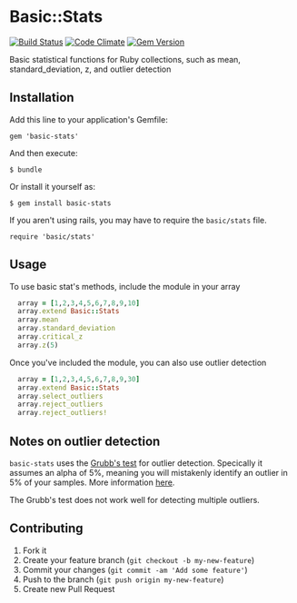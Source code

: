 # Basic::Stats
[![Build Status](https://secure.travis-ci.org/cpetersen/basic-stats.png)](http://travis-ci.org/cpetersen/basic-stats)
[![Code Climate](https://codeclimate.com/github/cpetersen/basic-stats.png)](https://codeclimate.com/github/cpetersen/basic-stats)
[![Gem Version](https://badge.fury.io/rb/basic-stats.png)](http://badge.fury.io/rb/basic-stats)

Basic statistical functions for Ruby collections, such as mean, standard_deviation, z, and outlier detection

## Installation

Add this line to your application's Gemfile:

    gem 'basic-stats'

And then execute:

    $ bundle

Or install it yourself as:

    $ gem install basic-stats

If you aren't using rails, you may have to require the ```basic/stats``` file.

    require 'basic/stats'

## Usage

To use basic stat's methods, include the module in your array

```ruby
  array = [1,2,3,4,5,6,7,8,9,10]
  array.extend Basic::Stats
  array.mean
  array.standard_deviation
  array.critical_z
  array.z(5)
```

Once you've included the module, you can also use outlier detection

```ruby
  array = [1,2,3,4,5,6,7,8,9,30]
  array.extend Basic::Stats
  array.select_outliers
  array.reject_outliers
  array.reject_outliers!  
```

## Notes on outlier detection

```basic-stats``` uses the [Grubb's test](http://en.wikipedia.org/wiki/Grubbs'_test_for_outliers) for outlier detection. Specically it assumes an alpha of 5%, meaning you will mistakenly identify an outlier in 5% of your samples. More information [here](http://graphpad.com/support/faqid/1598/).

The Grubb's test does not work well for detecting multiple outliers.

## Contributing

1. Fork it
2. Create your feature branch (`git checkout -b my-new-feature`)
3. Commit your changes (`git commit -am 'Add some feature'`)
4. Push to the branch (`git push origin my-new-feature`)
5. Create new Pull Request
